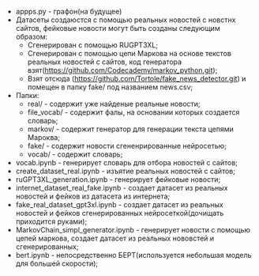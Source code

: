 * appps.py - графон(на будущее)
* Датасеты создаюстся с помощью реальных новостей с новстнх сайтов, фейковые новости могут быть созданы следующим образом:
   * Сгенерирован с помощью RUGPT3XL; 
   * Сгенерирован с помощью цепи Маркова на основе текстов реальных новостей с сайтов, код генератора взят(https://github.com/Codecademy/markov_python.git); 
   * Взят отсюда (https://github.com/Tortole/fake_news_detector.git) и помещен в папку fake/ под названием news.csv;     
* Папки:
  * real/  - содержит уже найденые реальные новости; 
  * file_vocab/  - содержит фалы, на основании которых создается словарь; 
  * markov/  - содержит генератор для генерации текста цепями Мароква; 
  * fake/  - содержит новости сгененрированные нейросетью; 
  * vocab/  - содержит словарь; 
* vocab.ipynb - генерирует словарь для отбора новостей с сайтов; 
* create_dataset_real.ipynb - изъятие реальных новостей с сайтов; 
* ruGPT3XL_generation.ipynb - генерирует фейковые новости; 
* internet_dataset_real_fake.ipynb - создает датасет из реальных новостей и фейков из датасета из интернета; 
* fake_real_dataset_gpt3xl.ipynb - создает датасет из реальных новостей и фейков сгенерированных нейросеткой(дочищать приходится руками);  
* MarkovChain_simpl_generator.ipynb - генерирует новости с помощью цепей маркова, создает датасет из реальных нововстей и сгенерированных; 
* bert.ipynb - непосредственно БЕРТ(используется небольшая модель для большей скорости); 


